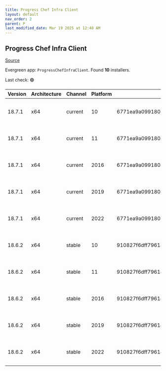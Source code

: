 ```yaml
---
title: Progress Chef Infra Client
layout: default
nav_order: 2
parent: P
last_modified_date: Mar 19 2025 at 12:40 AM
---
```


## Progress Chef Infra Client

[Source](https://www.chef.io/products/chef-infra)

Evergreen app: `ProgressChefInfraClient`. Found **10** installers.

Last check: 🟢

| Version | Architecture | Channel | Platform | Sha256                                                           | URI                                                                                                                                                                                          |
| ------- | ------------ | ------- | -------- | ---------------------------------------------------------------- | -------------------------------------------------------------------------------------------------------------------------------------------------------------------------------------------- |
| 18.7.1  | x64          | current | 10       | 6771ea9a099180474852d2dd7cbf76d1d2489aeaf38fabfcc4ea6183b64c74f3 | [https://packages.chef.io/files/current/chef/18.7.1/windows/10/chef-client-18.7.1-1-x64.msi](https://packages.chef.io/files/current/chef/18.7.1/windows/10/chef-client-18.7.1-1-x64.msi)     |
| 18.7.1  | x64          | current | 11       | 6771ea9a099180474852d2dd7cbf76d1d2489aeaf38fabfcc4ea6183b64c74f3 | [https://packages.chef.io/files/current/chef/18.7.1/windows/11/chef-client-18.7.1-1-x64.msi](https://packages.chef.io/files/current/chef/18.7.1/windows/11/chef-client-18.7.1-1-x64.msi)     |
| 18.7.1  | x64          | current | 2016     | 6771ea9a099180474852d2dd7cbf76d1d2489aeaf38fabfcc4ea6183b64c74f3 | [https://packages.chef.io/files/current/chef/18.7.1/windows/2016/chef-client-18.7.1-1-x64.msi](https://packages.chef.io/files/current/chef/18.7.1/windows/2016/chef-client-18.7.1-1-x64.msi) |
| 18.7.1  | x64          | current | 2019     | 6771ea9a099180474852d2dd7cbf76d1d2489aeaf38fabfcc4ea6183b64c74f3 | [https://packages.chef.io/files/current/chef/18.7.1/windows/2019/chef-client-18.7.1-1-x64.msi](https://packages.chef.io/files/current/chef/18.7.1/windows/2019/chef-client-18.7.1-1-x64.msi) |
| 18.7.1  | x64          | current | 2022     | 6771ea9a099180474852d2dd7cbf76d1d2489aeaf38fabfcc4ea6183b64c74f3 | [https://packages.chef.io/files/current/chef/18.7.1/windows/2022/chef-client-18.7.1-1-x64.msi](https://packages.chef.io/files/current/chef/18.7.1/windows/2022/chef-client-18.7.1-1-x64.msi) |
| 18.6.2  | x64          | stable  | 10       | 910827f6dff79618eb315c9c9b3fb8d2bb984c12c4be5d0454deaa017ab0fdc8 | [https://packages.chef.io/files/stable/chef/18.6.2/windows/10/chef-client-18.6.2-1-x64.msi](https://packages.chef.io/files/stable/chef/18.6.2/windows/10/chef-client-18.6.2-1-x64.msi)       |
| 18.6.2  | x64          | stable  | 11       | 910827f6dff79618eb315c9c9b3fb8d2bb984c12c4be5d0454deaa017ab0fdc8 | [https://packages.chef.io/files/stable/chef/18.6.2/windows/11/chef-client-18.6.2-1-x64.msi](https://packages.chef.io/files/stable/chef/18.6.2/windows/11/chef-client-18.6.2-1-x64.msi)       |
| 18.6.2  | x64          | stable  | 2016     | 910827f6dff79618eb315c9c9b3fb8d2bb984c12c4be5d0454deaa017ab0fdc8 | [https://packages.chef.io/files/stable/chef/18.6.2/windows/11/chef-client-18.6.2-1-x64.msi](https://packages.chef.io/files/stable/chef/18.6.2/windows/11/chef-client-18.6.2-1-x64.msi)       |
| 18.6.2  | x64          | stable  | 2019     | 910827f6dff79618eb315c9c9b3fb8d2bb984c12c4be5d0454deaa017ab0fdc8 | [https://packages.chef.io/files/stable/chef/18.6.2/windows/11/chef-client-18.6.2-1-x64.msi](https://packages.chef.io/files/stable/chef/18.6.2/windows/11/chef-client-18.6.2-1-x64.msi)       |
| 18.6.2  | x64          | stable  | 2022     | 910827f6dff79618eb315c9c9b3fb8d2bb984c12c4be5d0454deaa017ab0fdc8 | [https://packages.chef.io/files/stable/chef/18.6.2/windows/11/chef-client-18.6.2-1-x64.msi](https://packages.chef.io/files/stable/chef/18.6.2/windows/11/chef-client-18.6.2-1-x64.msi)       |
